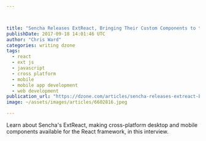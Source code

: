 ```yaml
---



title: "Sencha Releases ExtReact, Bringing Their Custom Components to the React..."
publishDate: 2017-09-18 14:01:46 UTC
author: "Chris Ward"
categories: writing dzone
tags:
  - react
  - ext js
  - javascript
  - cross platform
  - mobile
  - mobile app development
  - web development
publication_url: "https://dzone.com/articles/sencha-releases-extreact-bringing-their-custom-com"
image: ~/assets/images/articles/6602816.jpeg

---
```

Learn about Sencha's ExtReact, making cross-platform desktop and mobile components available for the React framework, in this interview.

